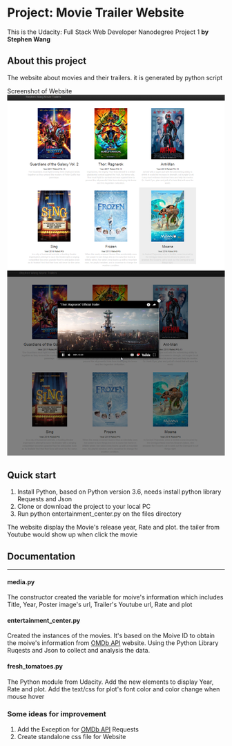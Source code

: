 # Project: Movie Trailer Website
This is the Udacity: Full Stack Web Developer Nanodegree Project 1
**by Stephen Wang**

## About this project
The website about movies and their trailers. it is generated by python script

Screenshot of Website   
![Full_Page](./img/Screenshot_1.png)   
![Trailer](./img/Screenshot_2.png)

## Quick start
1. Install Python, based on Python version 3.6, needs install python library Requests and Json
2. Clone or download the project to your local PC
3. Run python entertainment_center.py on the files directory  

The website display the Movie's release year, Rate and plot. the tailer from Youtube would show up when click the movie

## Documentation
---
#### media.py
The constructor created the variable for moive's information which includes Title, Year, Poster image's url, Trailer's Youtube url, Rate and plot

#### entertainment_center.py
Created the instances of the movies. It's based on the Moive ID to obtain the moive's information from [OMDb API](http://www.omdbapi.com/) website. Using the Python Library Ruqests and Json to collect and analysis the data.

#### fresh_tomatoes.py
The Python module from Udacity. Add the new elements to display Year, Rate and plot. Add the text/css for plot's font color and color change when mouse hover

### Some ideas for improvement
1. Add the Exception for [OMDb API](http://www.omdbapi.com/) Requests
2. Create standalone css file for Website
